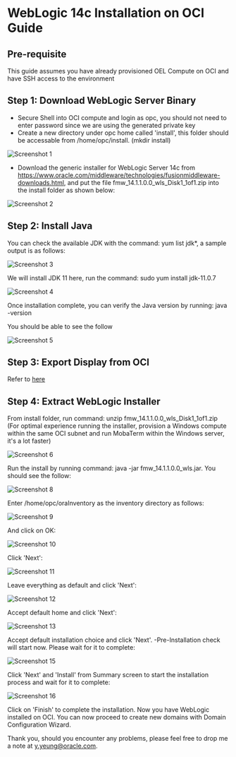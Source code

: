 # WebLogic 14c Installation on OCI Guide

## Pre-requisite

This guide assumes you have already provisioned OEL Compute on OCI and have SSH access to the environment

## Step 1: Download WebLogic Server Binary

- Secure Shell into OCI compute and login as opc, you should not need to enter password since we are using the generated private key
- Create a new directory under opc home called 'install', this folder should be accessable from /home/opc/install. (mkdir install)  

![Screenshot 1](images/weblogic_install/screenshot1.jpg)  

- Download the generic installer for WebLogic Server 14c from https://www.oracle.com/middleware/technologies/fusionmiddleware-downloads.html, and put the file fmw_14.1.1.0.0_wls_Disk1_1of1.zip into the install folder as shown below:  

![Screenshot 2](images/weblogic_install/screenshot2.jpg)  

## Step 2: Install Java

You can check the available JDK with the command: yum list jdk*, a sample output is as follows:  

![Screenshot 3](images/weblogic_install/screenshot3.jpg)  

We will install JDK 11 here, run the command: sudo yum install jdk-11.0.7  

![Screenshot 4](images/weblogic_install/screenshot4.jpg)  

Once installation complete, you can verify the Java version by running: java -version  

You should be able to see the follow  

![Screenshot 5](images/weblogic_install/screenshot5.jpg)  


## Step 3: Export Display from OCI

Refer to [here](enable_display_in_oci.md)  

## Step 4: Extract WebLogic Installer

From install folder, run command: unzip fmw_14.1.1.0.0_wls_Disk1_1of1.zip (For optimal experience running the installer, provision a Windows compute within the same OCI subnet and run MobaTerm within the Windows server, it's a lot faster)    

![Screenshot 6](images/weblogic_install/screenshot6.jpg)  

Run the install by running command: java -jar fmw_14.1.1.0.0_wls.jar. You should see the follow:  

![Screenshot 8](images/weblogic_install/screenshot8.jpg)  

Enter /home/opc/oraInventory as the inventory directory as follows:  

![Screenshot 9](images/weblogic_install/screenshot9.jpg)  

And click on OK:  

![Screenshot 10](images/weblogic_install/screenshot10.jpg)  

Click 'Next':  

![Screenshot 11](images/weblogic_install/screenshot11.jpg)  

Leave everything as default and click 'Next':  

![Screenshot 12](images/weblogic_install/screenshot12.jpg)  

Accept default home and click 'Next':  

![Screenshot 13](images/weblogic_install/screenshot13.jpg)  

Accept default installation choice and click 'Next'. -Pre-Installation check will start now. Please wait for it to complete:  

![Screenshot 15](images/weblogic_install/screenshot15.jpg)  

Click 'Next' and 'Install' from Summary screen to start the installation process and wait for it to complete:  

![Screenshot 16](images/weblogic_install/screenshot16.jpg)  


Click on 'Finish' to complete the installation.  Now you have WebLogic installed on OCI. You can now proceed to create new domains with Domain Configuration Wizard.  

Thank you, should you encounter any problems, please feel free to drop me a note at y.yeung@oracle.com.
